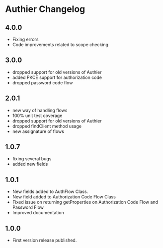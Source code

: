 # Authier Changelog

## 4.0.0

  - Fixing errors
  - Code improvements related to scope checking

## 3.0.0

  - dropped support for old versions of Authier
  - added PKCE support for authorization code
  - dropped password code flow

## 2.0.1

  - new way of handling flows 
  - 100% unit test coverage
  - dropped support for old versions of Authier
  - dropped findClient method usage
  - new assignature of flows

## 1.0.7

 - fixing several bugs
 - added new fields

## 1.0.1

- New fields added to AuthFlow Class.
- New field added to Authorization Code Flow Class
- Fixed issue on returning getProperties on Authorization Code Flow and Password Flow
- Improved documentation

## 1.0.0

- First version release published.